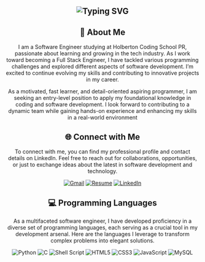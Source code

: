 <div align="center">
<h2><img src="https://readme-typing-svg.herokuapp.com?font=Jetbrains+mono&size=40&duration=3000&color=33FF33&center=true&vCenter=true&width=435&lines=Hey,+I+am+Carlos!;Welcome...;to+the+Github!;" alt="Typing SVG"/></h2>
</div>

<div align="center">
    <h2> 🚀 About Me</h2>
    <p>I am a Software Engineer studying at Holberton Coding School PR, passionate about learning and growing in the tech industry. As I work toward becoming a Full Stack Engineer, I have tackled various programming challenges and explored different aspects of software development. I’m excited to continue evolving my skills and contributing to innovative projects in my career.

As a motivated, fast learner, and detail-oriented aspiring programmer, I am seeking an entry-level position to apply my foundational knowledge in coding and software development. I look forward to contributing to a dynamic team while gaining hands-on experience and enhancing my skills in a real-world environment</p>
</div>

<div align="center">
<h2 align="center" class="section-heading">🌐 Connect with Me</h2>
<p> To connect with me, you can find my professional profile and contact details on LinkedIn. Feel free to reach out for collaborations, opportunities, or just to exchange ideas about the latest in software development and technology. </p>

[![Gmail](https://img.shields.io/badge/Gmail-D14836?style=for-the-badge&logo=gmail&logoColor=white)](mailto:cj.sotorivera@gmail.com)
[![Resume](https://img.shields.io/badge/RESUME-important?style=for-the-badge)](https://1drv.ms/b/s!AlgHjPM374Wga591HkCFJg3qu9w?e=gHq94M)
[![LinkedIn](https://img.shields.io/badge/linkedin-%230077B5.svg?style=for-the-badge&logo=linkedin&logoColor=white)](https:www.linkedin.com/in/carlos-soto-rivera-138483330)
</div>
    

</div>

<div align="center">
<h2 align="center" class="section-heading">💻 Programming Languages</h2>
<p> As a multifaceted software engineer, I have developed proficiency in a diverse set of programming languages, each serving as a crucial tool in my development arsenal. Here are the languages I leverage to transform complex problems into elegant solutions.</p>

![Python](https://img.shields.io/badge/python-3670A0?style=for-the-badge&logo=python&logoColor=ffdd54)
![C](https://img.shields.io/badge/c-%2300599C.svg?style=for-the-badge&logo=c&logoColor=white)
![Shell Script](https://img.shields.io/badge/shell_script-%23121011.svg?style=for-the-badge&logo=gnu-bash&logoColor=white)
![HTML5](https://img.shields.io/badge/html5-%23E34F26.svg?style=for-the-badge&logo=html5&logoColor=white)
![CSS3](https://img.shields.io/badge/css3-%231572B6.svg?style=for-the-badge&logo=css3&logoColor=white)
![JavaScript](https://img.shields.io/badge/javascript-%23323330.svg?style=for-the-badge&logo=javascript&logoColor=%23F7DF1E)
![MySQL](https://img.shields.io/badge/mysql-%2300f.svg?style=for-the-badge&logo=mysql&logoColor=white)
</div>

</div>
